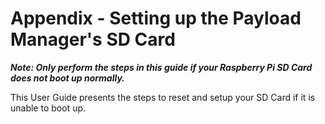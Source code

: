 # Appendix - Setting up the Payload Manager's SD Card

***Note: Only perform the steps in this guide if your Raspberry Pi SD Card does not boot up normally.***

This User Guide presents the steps to reset and setup your SD Card if it is unable to boot up.
